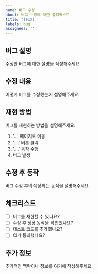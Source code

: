 ```yaml
---
name: 버그 수정
about: 버그 수정에 대한 풀리퀘스트
title: '[FIX] '
labels: bug
assignees: ''
---
```


## 버그 설명
수정한 버그에 대한 설명을 작성해주세요.

## 수정 내용
어떻게 버그를 수정했는지 설명해주세요.

## 재현 방법
버그를 재현하는 방법을 설명해주세요:
1. '...' 페이지로 이동
2. '....' 버튼 클릭
3. '....' 동작 수행
4. 버그 발생

## 수정 후 동작
버그 수정 후의 예상되는 동작을 설명해주세요.

## 체크리스트
- [ ] 버그를 재현할 수 있나요?
- [ ] 수정 후 정상 동작을 확인했나요?
- [ ] 테스트 코드를 추가했나요?
- [ ] CI가 통과했나요?

## 추가 정보
추가적인 맥락이나 정보를 여기에 작성해주세요. 